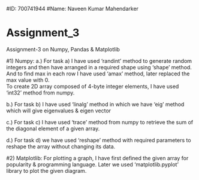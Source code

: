 #ID: 700741944
#Name: Naveen Kumar Mahendarker



# Assignment_3
Assignment-3 on Numpy, Pandas &amp; Matplotlib

#1) Numpy:
a.)	For task a) I have used ‘randint’ method to generate random integers and then have arranged in a required shape using ‘shape’ method. And to find max in each row I have used         ‘amax’ method, later replaced the max value with 0.                                                                                                                         
    To create 2D array composed of 4-byte integer elements, I have used ‘int32’ method from numpy.

b.) For task b) I have used ‘linalg’ method in which we have ‘eig’ method which will give eigenvalues & eigen vector

c.) For task c) I have used ‘trace’ method from numpy to retrieve the sum of the diagonal element of a given array.

d.) For task d) we have used ‘reshape’ method with required parameters to reshape the array without changing its data.

#2) Matplotlib:
   For plotting a graph, I have first defined the given array for popularity & programming language. Later we used ‘matplotlib.pyplot’  library to plot the given diagram.






